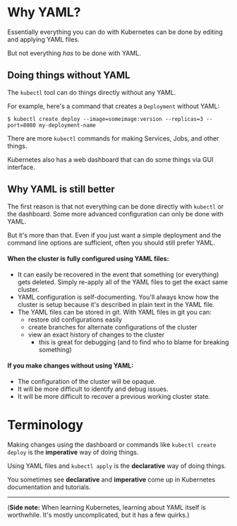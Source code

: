 # Why YAML?

Essentially everything you can do with Kubernetes can be done by editing and applying YAML files.


But not everything *has* to be done with YAML.

## Doing things without YAML

The `kubectl` tool can do things directly without any YAML.

For example, here's a command that creates a `Deployment` without YAML:
```
$ kubectl create deploy --image=someimage:version --replicas=3 --port=8080 my-deployment-name
```

There are more `kubectl` commands for making Services, Jobs, and other things.

Kubernetes also has a web dashboard that can do some things via GUI interface.

## Why YAML is still better

The first reason is that not everything can be done directly with `kubectl` or the dashboard. Some more advanced configuration can only be done with YAML.

But it's more than that. Even if you just want a simple deployment and the command line options are sufficient, often you should still prefer YAML.

#### When the cluster is fully configured using YAML files:
- It can easily be recovered in the event that something (or everything) gets deleted. Simply re-apply all of the YAML files to get the exact same cluster.
- YAML configuration is self-documenting. You'll always know how the cluster is setup because it's described in plain text in the YAML file.
- The YAML files can be stored in git. With YAML files in git you can:
  - restore old configurations easily
  - create branches for alternate configurations of the cluster
  - view an exact history of changes to the cluster
    - this is great for debugging (and to find who to blame for breaking something)

#### If you make changes without using YAML:
- The configuration of the cluster will be opaque.
- It will be more difficult to identify and debug issues.
- It will be more difficult to recover a previous working cluster state.

# Terminology
Making changes using the dashboard or commands like `kubectl create deploy` is the **imperative** way of doing things.

Using YAML files and `kubectl apply` is the **declarative** way of doing things.

You sometimes see **declarative** and **imperative** come up in Kubernetes documentation and tutorials.



-----
(**Side note:** When learning Kubernetes, learning about YAML itself is worthwhile. It's mostly uncomplicated, but it has a few quirks.)